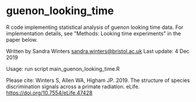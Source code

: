 # guenon_looking_time
R code implementing statistical analysis of guenon looking time data. For implementation details, see "Methods: Looking time experiments" in the paper below.

Written by Sandra Winters <sandra.winters@bristol.ac.uk>
Last update: 4 Dec 2019

Usage: run script main_guenon_looking_time.R

Please cite: 
Winters S, Allen WA, Higham JP. 2019. The structure of species discrimination signals across a primate radiation. eLife. https://doi.org/10.7554/eLife.47428
